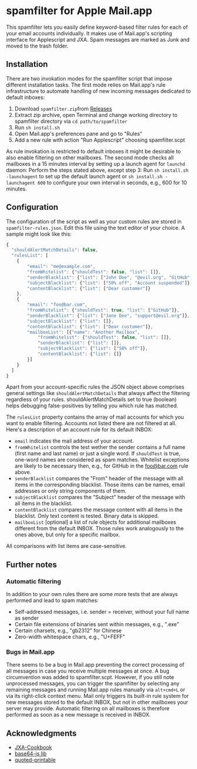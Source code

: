# spamfilter for Apple Mail.app
This spamfilter lets you easily define keyword-based filter rules for each of your email accounts individually. It makes use of Mail.app's scripting interface for Applescript and JXA.
Spam messages are marked as Junk and moved to the trash folder.

## Installation
There are two invokation modes for the spamfilter script that impose different installation tasks. The first mode relies on Mail.app's rule infrastructure to automate handling of new incoming messages dedicated to default inboxes:
1. Download `spamfilter.zip`from [Releases](https://github.com/chsturm/spamfilter/releases)
2. Extract zip archive, open Terminal and change working directory to spamfilter directory via `cd path/to/spamfilter`
3. Run `sh install.sh`
4. Open Mail.app's preferences pane and go to "Rules"
5. Add a new rule with action "Run Applescript" choosing spamfilter.scpt

As rule invokation is restricted to default inboxes it might be desirable to also enable filtering on other mailboxes. The second mode checks all mailboxes in a 15 minutes interval by setting up a launch agent for `launchd` daemon:
Perform the steps stated above, except step 3: Run `sh install.sh -launchagent` to set up the default launch agent or `sh install.sh -launchagent 600` to configure your own interval in seconds, e.g., 600 for 10 minutes.

## Configuration
The configuration of the script as well as your custom rules are stored in `spamfilter-rules.json`. Edit this file using the text editor of your choice. A sample might look like this:

```javascript
{
  "shouldAlertMatchDetails": false,
  "rulesList": [
	{
	    "email": "me@example.com",
		"fromWhitelist": {"shouldTest": false, "list": []},
		"senderBlacklist": {"list": ["John Doe", "@evil.org", "GitHub"]},
		"subjectBlacklist": {"list": ["50% off", "Account suspended"]},
		"contentBlacklist": {"list": ["Dear customer"]}
	},
	{
		"email": "foo@bar.com",
		"fromWhitelist": {"shouldTest": true, "list": ["GitHub"]},
		"senderBlacklist": {"list": ["Jane Doe", "support@evil.org"]},
		"subjectBlacklist": {"list": []},
		"contentBlacklist": {"list": ["Dear customer"]},
		"mailboxList": [{"name": "Another Mailbox",
		    "fromWhitelist": {"shouldTest": false, "list": []},
		    "senderBlacklist": {"list": []},
		    "subjectBlacklist": {"list": ["50% off"]},
		    "contentBlacklist": {"list": []}
		}]
	}
  ]
}
```

Apart from your account-specific rules the JSON object above comprises general settings like `shouldAlertMatchDetails` that always affect the filtering regardless of your rules. shouldAlertMatchDetails set to true (boolean) helps debugging false-positives by telling you which rule has matched.

The `rulesList` property contains the array of mail accounts for which you want to enable filtering. Accounts not listed there are not filtered at all. Here's a description of an account rule for its default INBOX:
* `email` indicates the mail address of your account.
* `fromWhitelist` controls the test wether the sender contains a full name (first name and last name) or just a single word. If `shouldTest` is true, one-word names are considered as spam matches. Whitelist exceptions are likely to be necessary then, e.g., for GitHub in the foo@bar.com rule above.
* `senderBlacklist` compares the "From" header of the message with all items in the corresponding blacklist. Those items can be names,  email addresses or only string components of them.
* `subjectBlacklist` compares the "Subject" header of the message with all items in the blacklist.
* `contentBlacklist` compares the message content with all items in the blacklist. Only text content is tested. Binary data is skipped.
* `mailboxList` [optional] a list of rule objects for additional mailboxes different from the default INBOX. Those rules work analogously to the ones above, but only for a specific mailbox.

All comparisons with list items are case-sensitive.

## Further notes
### Automatic filtering
In addition to your own rules there are some more tests that are always performed and lead to spam matches:
* Self-addressed messages, i.e. sender = receiver, without your full name as sender
* Certain file extensions of binaries sent within messages, e.g., ".exe"
* Certain charsets, e.g., "gb2312" for Chinese
* Zero-width whitespace chars, e.g., "U+FEFF"

### Bugs in Mail.app
There seems to be a bug in Mail.app preventing the correct processing of all messages in case you receive multiple messages at once. A bug circumvention was added to spamfilter.scpt. However, if you still note unprocessed messages, you can trigger the spamfilter by selecting any remaining messages and running Mail.app rules manually via `alt+cmd+L` or via its right-click context menu.
Mail only triggers its built-in rule system for new messages stored to the default INBOX, but not in other mailboxes your server may provide. Automatic filtering on all mailboxes is therefore performed as soon as a new message is received in INBOX.

## Acknowledgments
* [JXA-Cookbook](https://github.com/JXA-Cookbook/JXA-Cookbook/wiki)
* [base64-js lib](https://github.com/beatgammit/base64-js)
* [quoted-printable](https://github.com/ronomon/quoted-printable/blob/master/index.js)
